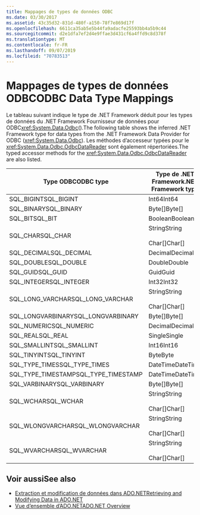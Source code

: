 ```yaml
---
title: Mappages de types de données ODBC
ms.date: 03/30/2017
ms.assetid: 43c35d32-831d-480f-a150-78f7e869d17f
ms.openlocfilehash: 6611ca35ab5e5b44fa9adacfe25593bb4a5b9c44
ms.sourcegitcommit: d2e1dfa7ef2d4e9ffae3d431cf6a4ffd9c8d378f
ms.translationtype: MT
ms.contentlocale: fr-FR
ms.lasthandoff: 09/07/2019
ms.locfileid: "70783513"
---
```

# <a name="odbc-data-type-mappings"></a><span data-ttu-id="76e8a-102">Mappages de types de données ODBC</span><span class="sxs-lookup"><span data-stu-id="76e8a-102">ODBC Data Type Mappings</span></span>
<span data-ttu-id="76e8a-103">Le tableau suivant indique le type de .NET Framework déduit pour les types de données du .NET Framework Fournisseur de données pour ODBC<xref:System.Data.Odbc>().</span><span class="sxs-lookup"><span data-stu-id="76e8a-103">The following table shows the inferred .NET Framework type for data types from the .NET Framework Data Provider for ODBC (<xref:System.Data.Odbc>).</span></span> <span data-ttu-id="76e8a-104">Les méthodes d’accesseur typées pour le <xref:System.Data.Odbc.OdbcDataReader> sont également répertoriées.</span><span class="sxs-lookup"><span data-stu-id="76e8a-104">The typed accessor methods for the <xref:System.Data.Odbc.OdbcDataReader> are also listed.</span></span>  
  
|<span data-ttu-id="76e8a-105">Type ODBC</span><span class="sxs-lookup"><span data-stu-id="76e8a-105">ODBC type</span></span>|<span data-ttu-id="76e8a-106">Type de .NET Framework</span><span class="sxs-lookup"><span data-stu-id="76e8a-106">.NET Framework type</span></span>|<span data-ttu-id="76e8a-107">Accesseur typé .NET Framework</span><span class="sxs-lookup"><span data-stu-id="76e8a-107">.NET Framework typed accessor</span></span>|  
|---------------|----------------------------------------------------------------------|--------------------------------------------------------------------------------|  
|<span data-ttu-id="76e8a-108">SQL_BIGINT</span><span class="sxs-lookup"><span data-stu-id="76e8a-108">SQL_BIGINT</span></span>|<span data-ttu-id="76e8a-109">Int64</span><span class="sxs-lookup"><span data-stu-id="76e8a-109">Int64</span></span>|<span data-ttu-id="76e8a-110">GetInt64()</span><span class="sxs-lookup"><span data-stu-id="76e8a-110">GetInt64()</span></span>|  
|<span data-ttu-id="76e8a-111">SQL_BINARY</span><span class="sxs-lookup"><span data-stu-id="76e8a-111">SQL_BINARY</span></span>|<span data-ttu-id="76e8a-112">Byte[]</span><span class="sxs-lookup"><span data-stu-id="76e8a-112">Byte[]</span></span>|<span data-ttu-id="76e8a-113">GetBytes()</span><span class="sxs-lookup"><span data-stu-id="76e8a-113">GetBytes()</span></span>|  
|<span data-ttu-id="76e8a-114">SQL_BIT</span><span class="sxs-lookup"><span data-stu-id="76e8a-114">SQL_BIT</span></span>|<span data-ttu-id="76e8a-115">Boolean</span><span class="sxs-lookup"><span data-stu-id="76e8a-115">Boolean</span></span>|<span data-ttu-id="76e8a-116">GetBoolean()</span><span class="sxs-lookup"><span data-stu-id="76e8a-116">GetBoolean()</span></span>|  
|<span data-ttu-id="76e8a-117">SQL_CHAR</span><span class="sxs-lookup"><span data-stu-id="76e8a-117">SQL_CHAR</span></span>|<span data-ttu-id="76e8a-118">String</span><span class="sxs-lookup"><span data-stu-id="76e8a-118">String</span></span><br /><br /> <span data-ttu-id="76e8a-119">Char[]</span><span class="sxs-lookup"><span data-stu-id="76e8a-119">Char[]</span></span>|<span data-ttu-id="76e8a-120">GetString()</span><span class="sxs-lookup"><span data-stu-id="76e8a-120">GetString()</span></span><br /><br /> <span data-ttu-id="76e8a-121">GetChars()</span><span class="sxs-lookup"><span data-stu-id="76e8a-121">GetChars()</span></span>|  
|<span data-ttu-id="76e8a-122">SQL_DECIMAL</span><span class="sxs-lookup"><span data-stu-id="76e8a-122">SQL_DECIMAL</span></span>|<span data-ttu-id="76e8a-123">Decimal</span><span class="sxs-lookup"><span data-stu-id="76e8a-123">Decimal</span></span>|<span data-ttu-id="76e8a-124">GetDecimal()</span><span class="sxs-lookup"><span data-stu-id="76e8a-124">GetDecimal()</span></span>|  
|<span data-ttu-id="76e8a-125">SQL_DOUBLE</span><span class="sxs-lookup"><span data-stu-id="76e8a-125">SQL_DOUBLE</span></span>|<span data-ttu-id="76e8a-126">Double</span><span class="sxs-lookup"><span data-stu-id="76e8a-126">Double</span></span>|<span data-ttu-id="76e8a-127">GetDouble()</span><span class="sxs-lookup"><span data-stu-id="76e8a-127">GetDouble()</span></span>|  
|<span data-ttu-id="76e8a-128">SQL_GUID</span><span class="sxs-lookup"><span data-stu-id="76e8a-128">SQL_GUID</span></span>|<span data-ttu-id="76e8a-129">Guid</span><span class="sxs-lookup"><span data-stu-id="76e8a-129">Guid</span></span>|<span data-ttu-id="76e8a-130">GetGuid()</span><span class="sxs-lookup"><span data-stu-id="76e8a-130">GetGuid()</span></span>|  
|<span data-ttu-id="76e8a-131">SQL_INTEGER</span><span class="sxs-lookup"><span data-stu-id="76e8a-131">SQL_INTEGER</span></span>|<span data-ttu-id="76e8a-132">Int32</span><span class="sxs-lookup"><span data-stu-id="76e8a-132">Int32</span></span>|<span data-ttu-id="76e8a-133">GetInt32()</span><span class="sxs-lookup"><span data-stu-id="76e8a-133">GetInt32()</span></span>|  
|<span data-ttu-id="76e8a-134">SQL_LONG_VARCHAR</span><span class="sxs-lookup"><span data-stu-id="76e8a-134">SQL_LONG_VARCHAR</span></span>|<span data-ttu-id="76e8a-135">String</span><span class="sxs-lookup"><span data-stu-id="76e8a-135">String</span></span><br /><br /> <span data-ttu-id="76e8a-136">Char[]</span><span class="sxs-lookup"><span data-stu-id="76e8a-136">Char[]</span></span>|<span data-ttu-id="76e8a-137">GetString()</span><span class="sxs-lookup"><span data-stu-id="76e8a-137">GetString()</span></span><br /><br /> <span data-ttu-id="76e8a-138">GetChars()</span><span class="sxs-lookup"><span data-stu-id="76e8a-138">GetChars()</span></span>|  
|<span data-ttu-id="76e8a-139">SQL_LONGVARBINARY</span><span class="sxs-lookup"><span data-stu-id="76e8a-139">SQL_LONGVARBINARY</span></span>|<span data-ttu-id="76e8a-140">Byte[]</span><span class="sxs-lookup"><span data-stu-id="76e8a-140">Byte[]</span></span>|<span data-ttu-id="76e8a-141">GetBytes()</span><span class="sxs-lookup"><span data-stu-id="76e8a-141">GetBytes()</span></span>|  
|<span data-ttu-id="76e8a-142">SQL_NUMERIC</span><span class="sxs-lookup"><span data-stu-id="76e8a-142">SQL_NUMERIC</span></span>|<span data-ttu-id="76e8a-143">Decimal</span><span class="sxs-lookup"><span data-stu-id="76e8a-143">Decimal</span></span>|<span data-ttu-id="76e8a-144">GetDecimal()</span><span class="sxs-lookup"><span data-stu-id="76e8a-144">GetDecimal()</span></span>|  
|<span data-ttu-id="76e8a-145">SQL_REAL</span><span class="sxs-lookup"><span data-stu-id="76e8a-145">SQL_REAL</span></span>|<span data-ttu-id="76e8a-146">Single</span><span class="sxs-lookup"><span data-stu-id="76e8a-146">Single</span></span>|<span data-ttu-id="76e8a-147">GetFloat()</span><span class="sxs-lookup"><span data-stu-id="76e8a-147">GetFloat()</span></span>|  
|<span data-ttu-id="76e8a-148">SQL_SMALLINT</span><span class="sxs-lookup"><span data-stu-id="76e8a-148">SQL_SMALLINT</span></span>|<span data-ttu-id="76e8a-149">Int16</span><span class="sxs-lookup"><span data-stu-id="76e8a-149">Int16</span></span>|<span data-ttu-id="76e8a-150">GetInt16()</span><span class="sxs-lookup"><span data-stu-id="76e8a-150">GetInt16()</span></span>|  
|<span data-ttu-id="76e8a-151">SQL_TINYINT</span><span class="sxs-lookup"><span data-stu-id="76e8a-151">SQL_TINYINT</span></span>|<span data-ttu-id="76e8a-152">Byte</span><span class="sxs-lookup"><span data-stu-id="76e8a-152">Byte</span></span>|<span data-ttu-id="76e8a-153">GetByte()</span><span class="sxs-lookup"><span data-stu-id="76e8a-153">GetByte()</span></span>|  
|<span data-ttu-id="76e8a-154">SQL_TYPE_TIMES</span><span class="sxs-lookup"><span data-stu-id="76e8a-154">SQL_TYPE_TIMES</span></span>|<span data-ttu-id="76e8a-155">DateTime</span><span class="sxs-lookup"><span data-stu-id="76e8a-155">DateTime</span></span>|<span data-ttu-id="76e8a-156">GetDateTime()</span><span class="sxs-lookup"><span data-stu-id="76e8a-156">GetDateTime()</span></span>|  
|<span data-ttu-id="76e8a-157">SQL_TYPE_TIMESTAMP</span><span class="sxs-lookup"><span data-stu-id="76e8a-157">SQL_TYPE_TIMESTAMP</span></span>|<span data-ttu-id="76e8a-158">DateTime</span><span class="sxs-lookup"><span data-stu-id="76e8a-158">DateTime</span></span>|<span data-ttu-id="76e8a-159">GetDateTime()</span><span class="sxs-lookup"><span data-stu-id="76e8a-159">GetDateTime()</span></span>|  
|<span data-ttu-id="76e8a-160">SQL_VARBINARY</span><span class="sxs-lookup"><span data-stu-id="76e8a-160">SQL_VARBINARY</span></span>|<span data-ttu-id="76e8a-161">Byte[]</span><span class="sxs-lookup"><span data-stu-id="76e8a-161">Byte[]</span></span>|<span data-ttu-id="76e8a-162">GetBytes()</span><span class="sxs-lookup"><span data-stu-id="76e8a-162">GetBytes()</span></span>|  
|<span data-ttu-id="76e8a-163">SQL_WCHAR</span><span class="sxs-lookup"><span data-stu-id="76e8a-163">SQL_WCHAR</span></span>|<span data-ttu-id="76e8a-164">String</span><span class="sxs-lookup"><span data-stu-id="76e8a-164">String</span></span><br /><br /> <span data-ttu-id="76e8a-165">Char[]</span><span class="sxs-lookup"><span data-stu-id="76e8a-165">Char[]</span></span>|<span data-ttu-id="76e8a-166">GetString()</span><span class="sxs-lookup"><span data-stu-id="76e8a-166">GetString()</span></span><br /><br /> <span data-ttu-id="76e8a-167">GetChars()</span><span class="sxs-lookup"><span data-stu-id="76e8a-167">GetChars()</span></span>|  
|<span data-ttu-id="76e8a-168">SQL_WLONGVARCHAR</span><span class="sxs-lookup"><span data-stu-id="76e8a-168">SQL_WLONGVARCHAR</span></span>|<span data-ttu-id="76e8a-169">String</span><span class="sxs-lookup"><span data-stu-id="76e8a-169">String</span></span><br /><br /> <span data-ttu-id="76e8a-170">Char[]</span><span class="sxs-lookup"><span data-stu-id="76e8a-170">Char[]</span></span>|<span data-ttu-id="76e8a-171">GetString()</span><span class="sxs-lookup"><span data-stu-id="76e8a-171">GetString()</span></span><br /><br /> <span data-ttu-id="76e8a-172">GetChars()</span><span class="sxs-lookup"><span data-stu-id="76e8a-172">GetChars()</span></span>|  
|<span data-ttu-id="76e8a-173">SQL_WVARCHAR</span><span class="sxs-lookup"><span data-stu-id="76e8a-173">SQL_WVARCHAR</span></span>|<span data-ttu-id="76e8a-174">String</span><span class="sxs-lookup"><span data-stu-id="76e8a-174">String</span></span><br /><br /> <span data-ttu-id="76e8a-175">Char[]</span><span class="sxs-lookup"><span data-stu-id="76e8a-175">Char[]</span></span>|<span data-ttu-id="76e8a-176">GetString()</span><span class="sxs-lookup"><span data-stu-id="76e8a-176">GetString()</span></span><br /><br /> <span data-ttu-id="76e8a-177">GetChars()</span><span class="sxs-lookup"><span data-stu-id="76e8a-177">GetChars()</span></span>|  
  
## <a name="see-also"></a><span data-ttu-id="76e8a-178">Voir aussi</span><span class="sxs-lookup"><span data-stu-id="76e8a-178">See also</span></span>

- [<span data-ttu-id="76e8a-179">Extraction et modification de données dans ADO.NET</span><span class="sxs-lookup"><span data-stu-id="76e8a-179">Retrieving and Modifying Data in ADO.NET</span></span>](retrieving-and-modifying-data.md)
- [<span data-ttu-id="76e8a-180">Vue d’ensemble d’ADO.NET</span><span class="sxs-lookup"><span data-stu-id="76e8a-180">ADO.NET Overview</span></span>](ado-net-overview.md)
